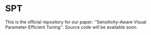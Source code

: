 # SPT
This is the official repository for our paper: ''Sensitivity-Aware Visual Parameter-Efficient Tuning''. Source code will be available soon.
